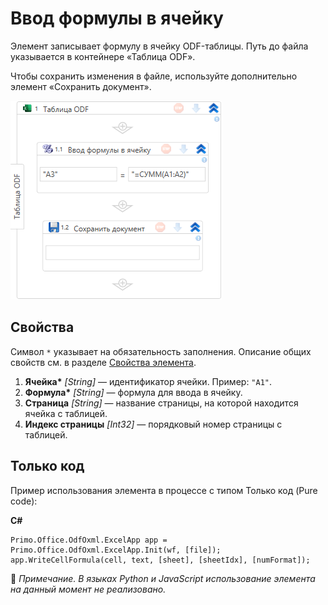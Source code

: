 # Ввод формулы в ячейку

Элемент записывает формулу в ячейку ODF-таблицы. Путь до файла указывается в контейнере «Таблица ODF».

Чтобы сохранить изменения в файле, используйте дополнительно элемент «Сохранить документ».

![Элемент «Ввод формулы в ячейку»](<../../../../.gitbook/assets1/windows_items/odf-input-formula-to-cell.png>)


## Свойства

Символ `*` указывает на обязательность заполнения. Описание общих свойств см. в разделе [Свойства элемента](https://docs.primo-rpa.ru/primo-rpa/primo-studio/process/elements#svoistva-elementa).

1. **Ячейка\*** *[String]* — идентификатор ячейки. Пример: `"A1"`.
1. **Формула\*** *[String]* — формула для ввода в ячейку. 
1. **Страница** *[String]* — название страницы, на которой находится ячейка с таблицей. 
1. **Индекс страницы** *[Int32]* — порядковый номер страницы с таблицей. 

## Только код
Пример использования элемента в процессе с типом Только код (Pure code):  

**C#**  
```
Primo.Office.OdfOxml.ExcelApp app = Primo.Office.OdfOxml.ExcelApp.Init(wf, [file]);
app.WriteCellFormula(cell, text, [sheet], [sheetIdx], [numFormat]);
```

:small_orange_diamond: *Примечание. В языках Python и JavaScript использование элемента на данный момент не реализовано.*
